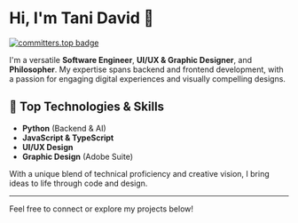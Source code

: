 # Hi, I'm Tani David 👋

[![committers.top badge](https://user-badge.committers.top/congo_kinshasa/Tani243.svg)](https://user-badge.committers.top/congo_kinshasa/Tani243)

I'm a versatile **Software Engineer**, **UI/UX & Graphic Designer**, and **Philosopher**. My expertise spans backend and frontend development, with a passion for engaging digital experiences and visually compelling designs.

## 🚀 Top Technologies & Skills
- **Python** (Backend & AI)
- **JavaScript & TypeScript**
- **UI/UX Design**
- **Graphic Design** (Adobe Suite)

With a unique blend of technical proficiency and creative vision, I bring ideas to life through code and design.

---
Feel free to connect or explore my projects below!
